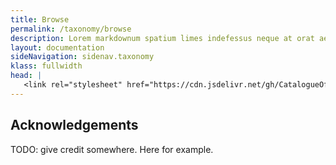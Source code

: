 ```yaml
---
title: Browse
permalink: /taxonomy/browse
description: Lorem markdownum spatium limes indefessus neque at orat aestuat
layout: documentation
sideNavigation: sidenav.taxonomy
klass: fullwidth
head: |
   <link rel="stylesheet" href="https://cdn.jsdelivr.net/gh/CatalogueOfLife/portal-components@0.7.8/umd/main.css">
---
```


<!--react and gbif component-->
<script src="https://unpkg.com/react@16/umd/react.production.min.js"></script>
<script src="https://unpkg.com/react-dom@16/umd/react-dom.production.min.js"></script>

<script src="https://cdn.jsdelivr.net/gh/CatalogueOfLife/portal-components@0.7.8/umd/col-browser.min.js" ></script>

## Acknowledgements
TODO: give credit somewhere. Here for example.

<div id="tree"></div>

<script>
'use strict';
const e = React.createElement;
class Tree extends React.Component {

    render() {

      return e(
        ColBrowser.Tree,
        { catalogueKey: 2232,
          pathToTree: '/taxonomy/browse',
          pathToSearch: '/taxonomy/search',
          pathToTaxon: '/taxonomy/taxon/',
          defaultTaxonKey: 'x3YN'
        }
      );
    }
  }

const domContainer = document.querySelector('#tree');
ReactDOM.render(e(Tree), domContainer);
</script>
